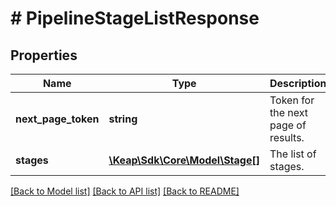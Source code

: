 # # PipelineStageListResponse

## Properties

Name | Type | Description | Notes
------------ | ------------- | ------------- | -------------
**next_page_token** | **string** | Token for the next page of results. | [optional]
**stages** | [**\Keap\Sdk\Core\Model\Stage[]**](Stage.md) | The list of stages. | [optional]

[[Back to Model list]](../../README.md#models) [[Back to API list]](../../README.md#endpoints) [[Back to README]](../../README.md)
